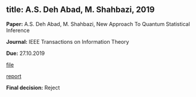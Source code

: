 title: A.S. Deh Abad, M. Shahbazi, 2019
---

**Paper:**  A.S. Deh Abad, M. Shahbazi, New Approach To Quantum Statistical Inference

**Journal:** IEEE Transactions on Information Theory

**Due:** 27.10.2019


[file](shahbazi2019/file.pdf)

[report](shahbazi2019/report.txt)

**Final decision:** Reject


